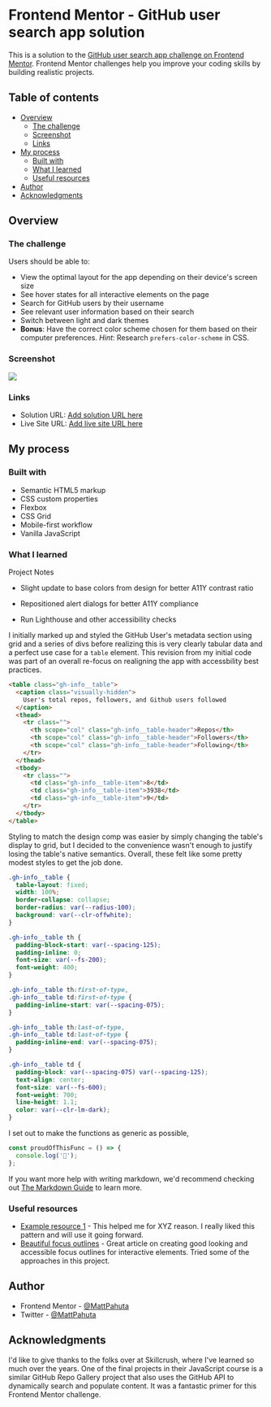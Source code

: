 # Frontend Mentor - GitHub user search app solution

This is a solution to the [GitHub user search app challenge on Frontend Mentor](https://www.frontendmentor.io/challenges/github-user-search-app-Q09YOgaH6). Frontend Mentor challenges help you improve your coding skills by building realistic projects.

## Table of contents

- [Overview](#overview)
  - [The challenge](#the-challenge)
  - [Screenshot](#screenshot)
  - [Links](#links)
- [My process](#my-process)
  - [Built with](#built-with)
  - [What I learned](#what-i-learned)
  - [Useful resources](#useful-resources)
- [Author](#author)
- [Acknowledgments](#acknowledgments)

## Overview

### The challenge

Users should be able to:

- View the optimal layout for the app depending on their device's screen size
- See hover states for all interactive elements on the page
- Search for GitHub users by their username
- See relevant user information based on their search
- Switch between light and dark themes
- **Bonus**: Have the correct color scheme chosen for them based on their computer preferences. _Hint_: Research `prefers-color-scheme` in CSS.

### Screenshot

![](./screenshot.jpg)

### Links

- Solution URL: [Add solution URL here](https://your-solution-url.com)
- Live Site URL: [Add live site URL here](https://your-live-site-url.com)

## My process

### Built with

- Semantic HTML5 markup
- CSS custom properties
- Flexbox
- CSS Grid
- Mobile-first workflow
- Vanilla JavaScript

### What I learned

Project Notes
- Slight update to base colors from design for better A11Y contrast ratio
- Repositioned alert dialogs for better A11Y compliance

- Run Lighthouse and other accessibility checks

I initially marked up and styled the GitHub User's metadata section using grid and a series of divs before realizing this is very clearly tabular data and a perfect use case for a `table` element. This revision from my initial code was part of an overall re-focus on realigning the app with accessbility best practices.

```html
<table class="gh-info__table">
  <caption class="visually-hidden">
    User's total repos, followers, and Github users followed
  </caption>
  <thead>
    <tr class="">
      <th scope="col" class="gh-info__table-header">Repos</th>
      <th scope="col" class="gh-info__table-header">Followers</th>
      <th scope="col" class="gh-info__table-header">Following</th>
    </tr>
  </thead>
  <tbody>
    <tr class="">
      <td class="gh-info__table-item">8</td>
      <td class="gh-info__table-item">3938</td>
      <td class="gh-info__table-item">9</td>
    </tr>
  </tbody>
</table>
```

Styling to match the design comp was easier by simply changing the table's display to grid, but I decided to the convenience wasn't enough to justify losing the table's native semantics. Overall, these felt like some pretty modest styles to get the job done.

```css
.gh-info__table {
  table-layout: fixed;
  width: 100%;
  border-collapse: collapse;
  border-radius: var(--radius-100);
  background: var(--clr-offwhite);
}

.gh-info__table th {
  padding-block-start: var(--spacing-125);
  padding-inline: 0;
  font-size: var(--fs-200);
  font-weight: 400;
}

.gh-info__table th:first-of-type,
.gh-info__table td:first-of-type {
  padding-inline-start: var(--spacing-075);
}

.gh-info__table th:last-of-type,
.gh-info__table td:last-of-type {
  padding-inline-end: var(--spacing-075);
}

.gh-info__table td {
  padding-block: var(--spacing-075) var(--spacing-125);
  text-align: center;
  font-size: var(--fs-600);
  font-weight: 700;
  line-height: 1.1;
  color: var(--clr-lm-dark);
}
```

I set out to make the functions as generic as possible,

```js
const proudOfThisFunc = () => {
  console.log('🎉');
};
```

If you want more help with writing markdown, we'd recommend checking out [The Markdown Guide](https://www.markdownguide.org/) to learn more.

### Useful resources

- [Example resource 1](https://www.example.com) - This helped me for XYZ reason. I really liked this pattern and will use it going forward.
- [Beautiful focus outlines](https://medienbaecker.com/articles/focus-outlines) - Great article on creating good looking and accessible focus outlines for interactive elements. Tried some of the approaches in this project.

## Author

- Frontend Mentor - [@MattPahuta](https://www.frontendmentor.io/profile/MattPahuta)
- Twitter - [@MattPahuta](https://twitter.com/MattPahuta)

## Acknowledgments

I'd like to give thanks to the folks over at Skillcrush, where I've learned so much over the years. One of the final projects in their JavaScript course is a similar GitHub Repo Gallery project that also uses the GitHub API to dynamically search and populate content. It was a fantastic primer for this Frontend Mentor challenge.
